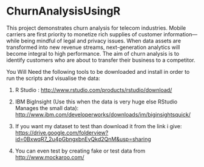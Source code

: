 ChurnAnalysisUsingR
===================

This project demonstrates churn analysis for telecom industries. Mobile carriers are first priority
to monetize rich supplies of customer information—while being mindful of legal and privacy issues. When 
data assets are transformed into new revenue streams, next-generation analytics will become integral to 
high performance. The aim of churn analysis is to identify customers who are about to transfer their business 
to a competitor.

You Will Need the following tools to be downloaded and install in order to run the scripts and visualise the
data:
1) R Studio : http://www.rstudio.com/products/rstudio/download/

2) IBM BigInsight (Use this when the data is very huge else RStudio Manages the small data): 
    http://www.ibm.com/developerworks/downloads/im/biginsightsquick/
    
3) If you want my dataset to test than download it from the link i give:
  https://drive.google.com/folderview?id=0BxwqR7_2u4pGbngxbnEyQkd2QnM&usp=sharing

4) You can even test by creating fake or test data from http://www.mockaroo.com/

